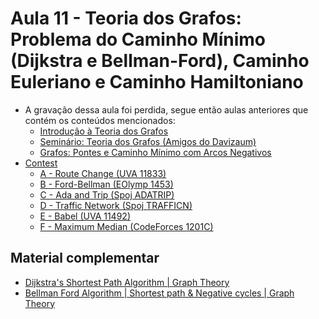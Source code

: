 # Aula 11 - Teoria dos Grafos: Problema do Caminho Mínimo (Dijkstra e Bellman-Ford), Caminho Euleriano e Caminho Hamiltoniano

- A gravação dessa aula foi perdida, segue então aulas anteriores que contém os conteúdos mencionados:
    - [Introdução à Teoria dos Grafos](https://youtu.be/-4ad172W6H4)
    - [Seminário: Teoria dos Grafos (Amigos do Davizaum)](https://youtu.be/pXTC8iV0l1k)
    - [Grafos: Pontes e Caminho Mínimo com Arcos Negativos](https://youtu.be/XhM8WfXAiLY)
- [Contest](https://vjudge.net/contest/443580)
    - [A - Route Change (UVA 11833)](./Códigos/11833_route.cpp)
    - [B - Ford-Bellman (EOlymp 1453)](./Códigos/1453_ford.cpp)
    - [C - Ada and Trip (Spoj ADATRIP)](./Códigos/ADATRIP.cpp)
    - [D - Traffic Network (Spoj TRAFFICN)](./Códigos/TRAFFICN.cpp)
    - [E - Babel (UVA 11492)](./Códigos/11492_babel.cpp)
    - [F - Maximum Median (CodeForces 1201C)](./Códigos/1201C_median.cpp)

<h2>Material complementar</h2>

- [Dijkstra's Shortest Path Algorithm | Graph Theory](https://www.youtube.com/watch?v=pSqmAO-m7Lk)
- [Bellman Ford Algorithm | Shortest path & Negative cycles | Graph Theory](https://www.youtube.com/watch?v=lyw4FaxrwHg)

